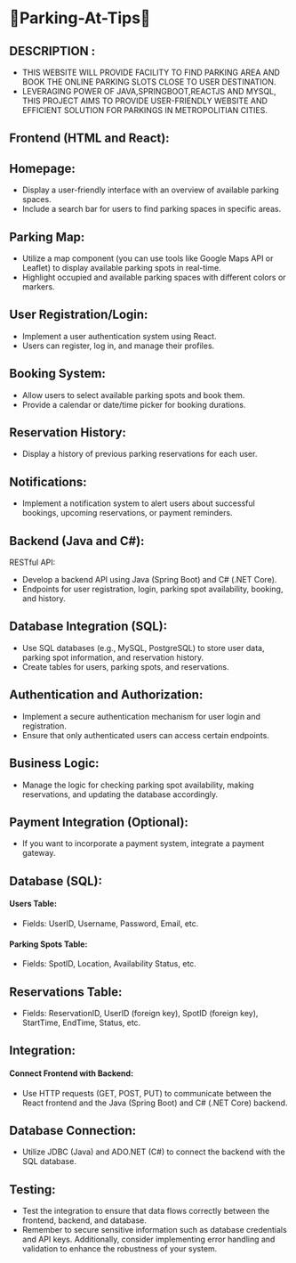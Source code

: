 
# 🚦Parking-At-Tips🚦

## DESCRIPTION :
  * THIS WEBSITE WILL PROVIDE FACILITY TO FIND PARKING AREA AND BOOK THE ONLINE  PARKING SLOTS CLOSE TO USER DESTINATION.
  * LEVERAGING POWER OF JAVA,SPRINGBOOT,REACTJS AND MYSQL, THIS PROJECT AIMS TO PROVIDE USER-FRIENDLY WEBSITE AND EFFICIENT SOLUTION FOR PARKINGS IN METROPOLITIAN CITIES.
## Frontend (HTML and React):
## Homepage:

* Display a user-friendly interface with an overview of available parking spaces.
* Include a search bar for users to find parking spaces in specific areas.
## Parking Map:

* Utilize a map component (you can use tools like Google Maps API or Leaflet) to display available parking spots in real-time.
* Highlight occupied and available parking spaces with different colors or markers.
## User Registration/Login:

* Implement a user authentication system using React.
* Users can register, log in, and manage their profiles.
## Booking System:

* Allow users to select available parking spots and book them.
* Provide a calendar or date/time picker for booking durations.
## Reservation History:

* Display a history of previous parking reservations for each user.
## Notifications:

* Implement a notification system to alert users about successful bookings, upcoming reservations, or payment reminders.
## Backend (Java and C#):
RESTful API:

* Develop a backend API using Java (Spring Boot) and C# (.NET Core).
* Endpoints for user registration, login, parking spot availability, booking, and history.
## Database Integration (SQL):

* Use SQL databases (e.g., MySQL, PostgreSQL) to store user data, parking spot information, and reservation history.
* Create tables for users, parking spots, and reservations.
## Authentication and Authorization:

* Implement a secure authentication mechanism for user login and registration.
* Ensure that only authenticated users can access certain endpoints.
## Business Logic:

* Manage the logic for checking parking spot availability, making reservations, and updating the database accordingly.
## Payment Integration (Optional):

* If you want to incorporate a payment system, integrate a payment gateway.
## Database (SQL):
#### Users Table:

* Fields: UserID, Username, Password, Email, etc.
#### Parking Spots Table:

* Fields: SpotID, Location, Availability Status, etc.
## Reservations Table:

* Fields: ReservationID, UserID (foreign key), SpotID (foreign key), StartTime, EndTime, Status, etc.
## Integration:
#### Connect Frontend with Backend:

* Use HTTP requests (GET, POST, PUT) to communicate between the React frontend and the Java (Spring Boot) and C# (.NET Core) backend.
## Database Connection:

* Utilize JDBC (Java) and ADO.NET (C#) to connect the backend with the SQL database.
## Testing:

* Test the integration to ensure that data flows correctly between the frontend, backend, and database.
* Remember to secure sensitive information such as database credentials and API keys. Additionally, consider implementing error handling and validation to enhance the robustness of your system.
